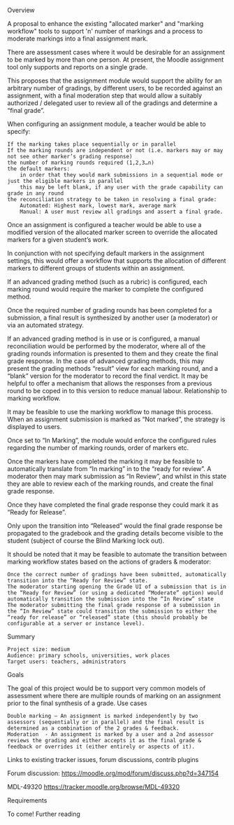 Overview

A proposal to enhance the existing "allocated marker" and "marking workflow" tools to support 'n' number of markings and a process to moderate markings into a final assignment mark.

There are assessment cases where it would be desirable for an assignment to be marked by more than one person. At present, the Moodle assignment tool only supports and reports on a single grade.

This proposes that the assignment module would support the ability for an arbitrary number of gradings, by different users, to be recorded against an assignment, with a final moderation step that would allow a suitably authorized / delegated user to review all of the gradings and determine a “final grade”.

When configuring an assignment module, a teacher would be able to specify:

    If the marking takes place sequentially or in parallel
    If the marking rounds are independent or not (i.e. markers may or may not see other marker’s grading response)
    the number of marking rounds required (1,2,3…n)
    the default markers:
        in order that they would mark submissions in a sequential mode or just the eligible markers in parallel
        this may be left blank, if any user with the grade capability can grade in any round
    the reconciliation strategy to be taken in resolving a final grade:
        Automated: Highest mark, lowest mark, average mark
        Manual: A user must review all gradings and assert a final grade. 

Once an assignment is configured a teacher would be able to use a modified version of the allocated marker screen to override the allocated markers for a given student’s work.

In conjunction with not specifying default markers in the assignment settings, this would offer a workflow that supports the allocation of different markers to different groups of students within an assignment.

If an advanced grading method (such as a rubric) is configured, each marking round would require the marker to complete the configured method.

Once the required number of grading rounds has been completed for a submission, a final result is synthesized by another user (a moderator) or via an automated strategy.

If an advanced grading method is in use or is configured, a manual reconciliation would be performed by the moderator, where all of the grading rounds information is presented to them and they create the final grade response. In the case of advanced grading methods, this may present the grading methods “result” view for each marking round, and a “blank” version for the moderator to record the final verdict. It may be helpful to offer a mechanism that allows the responses from a previous round to be coped in to this version to reduce manual labour.
Relationship to marking workflow.

It may be feasible to use the marking workflow to manage this process. When an assignment submission is marked as “Not marked”, the strategy is displayed to users.

Once set to “In Marking”, the module would enforce the configured rules regarding the number of marking rounds, order of markers etc.

Once the markers have completed the marking it may be feasible to automatically translate from “In marking” in to the “ready for review”. A moderator then may mark submission as “In Review”, and whilst in this state they are able to review each of the marking rounds, and create the final grade response.

Once they have completed the final grade response they could mark it as “Ready for Release”.

Only upon the transition into “Released” would the final grade response be propagated to the gradebook and the grading details become visible to the student (subject of course the Blind Marking lock out).

It should be noted that it may be feasible to automate the transition between marking workflow states based on the actions of graders & moderator:

    Once the correct number of gradings have been submitted, automatically transition into the “Ready for Review” state.
    The moderator starting opening the Grade UI of a submission that is in the “Ready for Review” (or using a dedicated “Moderate” option) would automatically transition the submission into the “In Review” state
    The moderator submitting the final grade response of a submission in the “In Review” state could transition the submission to either the “ready for release” or “released” state (this should probably be configurable at a server or instance level).

Summary

    Project size: medium
    Audience: primary schools, universities, work places
    Target users: teachers, administrators

Goals

The goal of this project would be to support very common models of assessment where there are multiple rounds of marking on an assignment prior to the final synthesis of a grade.
Use cases

    Double marking – An assignment is marked independently by two assessors (sequentially or in parallel) and the final result is determined as a combination of the 2 grades & feedback.
    Moderation  - An assignment is marked by a user and a 2nd assessor reviews the grading and either accepts it as the final grade & feedback or overrides it (either entirely or aspects of it). 

Links to existing tracker issues, forum discussions, contrib plugins

Forum discussion: https://moodle.org/mod/forum/discuss.php?d=347154

MDL-49320 https://tracker.moodle.org/browse/MDL-49320

 
Requirements

To come!
Further reading


 
